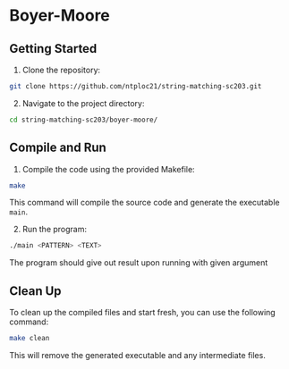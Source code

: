# Boyer-Moore

## Getting Started

1. Clone the repository:
```bash
git clone https://github.com/ntploc21/string-matching-sc203.git
```

2. Navigate to the project directory:
```bash
cd string-matching-sc203/boyer-moore/
```

## Compile and Run

1. Compile the code using the provided Makefile:
```bash
make
```
This command will compile the source code and generate the executable `main`.

2. Run the program:
```bash
./main <PATTERN> <TEXT>
```
The program should give out result upon running with given argument

## Clean Up
To clean up the compiled files and start fresh, you can use the following command:
```bash
make clean
```

This will remove the generated executable and any intermediate files.
